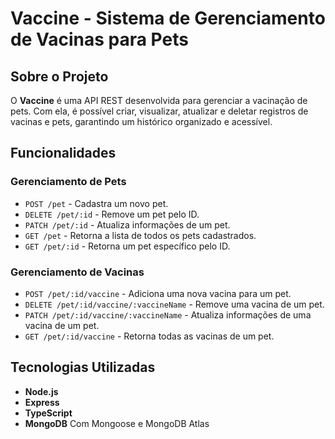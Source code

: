 # Vaccine - Sistema de Gerenciamento de Vacinas para Pets

## Sobre o Projeto

O **Vaccine** é uma API REST desenvolvida para gerenciar a vacinação de pets. Com ela, é possível criar, visualizar, atualizar e deletar registros de vacinas e pets, garantindo um histórico organizado e acessível.

## Funcionalidades

### Gerenciamento de Pets

- `POST /pet` - Cadastra um novo pet.
- `DELETE /pet/:id` - Remove um pet pelo ID.
- `PATCH /pet/:id` - Atualiza informações de um pet.
- `GET /pet` - Retorna a lista de todos os pets cadastrados.
- `GET /pet/:id` - Retorna um pet específico pelo ID.

### Gerenciamento de Vacinas

- `POST /pet/:id/vaccine` - Adiciona uma nova vacina para um pet.
- `DELETE /pet/:id/vaccine/:vaccineName` - Remove uma vacina de um pet.
- `PATCH /pet/:id/vaccine/:vaccineName` - Atualiza informações de uma vacina de um pet.
- `GET /pet/:id/vaccine` - Retorna todas as vacinas de um pet.

## Tecnologias Utilizadas

- **Node.js**
- **Express**
- **TypeScript**
- **MongoDB** Com Mongoose e MongoDB Atlas
